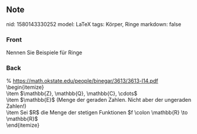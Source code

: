 ## Note
nid: 1580143330252
model: LaTeX
tags: Körper, Ringe
markdown: false

### Front
Nennen Sie Beispiele für Ringe

### Back
<div>
  % <a href= 
  "https://math.okstate.edu/people/binegar/3613/3613-l14.pdf">https://math.okstate.edu/people/binegar/3613/3613-l14.pdf</a>
</div>\begin{itemize}
<div>
  \item $<span>\mathbb{Z},</span> <span>\mathbb{Q},</span>
  <span>\mathbb{C}, \cdots</span><span>$</span>
</div>
<div>
  \item $\mathbb{E}$ (Menge der geraden Zahlen. Nicht aber der
  ungeraden Zahlen!)
</div>
<div>
  \item Sei $R$ die Menge der stetigen Funktionen $f \colon
  \mathbb{R} \to \mathbb{R}$
</div>
<div>
  \end{itemize}
</div>
